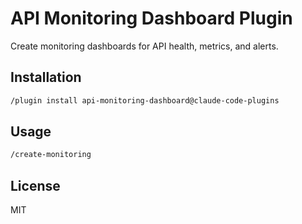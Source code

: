 # API Monitoring Dashboard Plugin

Create monitoring dashboards for API health, metrics, and alerts.

## Installation

```bash
/plugin install api-monitoring-dashboard@claude-code-plugins
```

## Usage

```bash
/create-monitoring
```

## License

MIT
